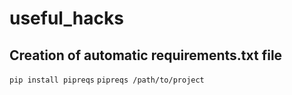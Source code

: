# useful_hacks

## Creation of automatic requirements.txt file
`pip install pipreqs`
`pipreqs /path/to/project`

